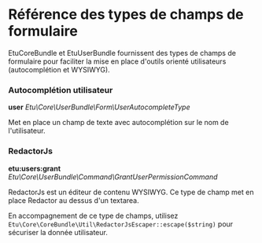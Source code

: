
Référence des types de champs de formulaire
===========================================

EtuCoreBundle et EtuUserBundle fournissent des types de champs de formulaire
pour faciliter la mise en place d'outils orienté utilisateurs (autocomplétion
et WYSIWYG).

### Autocomplétion utilisateur

**user**
*Etu\Core\UserBundle\Form\UserAutocompleteType*

Met en place un champ de texte avec autocomplétion sur le nom de l'utilisateur.

### RedactorJs

**etu:users:grant**
*Etu\Core\UserBundle\Command\GrantUserPermissionCommand*

RedactorJs est un éditeur de contenu WYSIWYG. Ce type de champ met en place Redactor
au dessus d'un textarea.

En accompagnement de ce type de champs, utilisez
`Etu\Core\CoreBundle\Util\RedactorJsEscaper::escape($string)`
pour sécuriser la donnée utilisateur.
